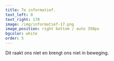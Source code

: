 ```yaml
---
title: Te informatief.
text_left: 0
text_right: 170
image: /img/informatief-17.png
image_position: right bottom / auto 350px
bgcolor: white
order: 5
---
```


Dit raakt ons niet en brengt ons niet in beweging.
